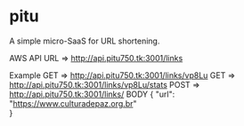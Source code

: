 # pitu
A simple micro-SaaS for URL shortening.

AWS API URL => http://api.pitu750.tk:3001/links

Example     GET  => http://api.pitu750.tk:3001/links/vp8Lu
            GET  => http://api.pitu750.tk:3001/links/vp8Lu/stats
            POST => http://api.pitu750.tk:3001/links/
                    BODY {
                          "url": "https://www.culturadepaz.org.br"   
                         }
                    

